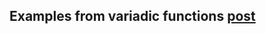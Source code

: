 ## Examples from variadic functions [post](https://medium.com/golangspec/variadic-functions-in-go-13c33182b851#.oisfeizhd)


